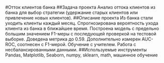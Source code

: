 #Отток клиентов банка
##Задача проекта
Анализ оттока клиентов из банка для выбор стратегии (удержание старых клиентов или привлечение новых клиентов).
##Описание проекта 
Из банка стали уходить клиенты каждый месяц. 
Спрогнозирована вероятность ухода клиента из банка в ближайшее время.
Построена модель с предельно большим значением F1-меры с последующей проверкой на тестовой выборке. Доведена метрика до 0.59. 
Дополнительно измерен AUC-ROC, соотнесен с F1-мерой.
Обучение с учителем. Работа с несбалансированными данными.
##Используемые инструменты
Pandas, Matplotlib, Seaborn, numpy, sklearn, math, машинное обучение
